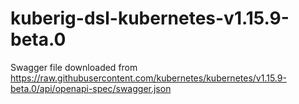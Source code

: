 # kuberig-dsl-kubernetes-v1.15.9-beta.0

Swagger file downloaded from https://raw.githubusercontent.com/kubernetes/kubernetes/v1.15.9-beta.0/api/openapi-spec/swagger.json
